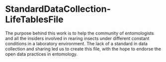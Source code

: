 # StandardDataCollection-LifeTablesFile

The purpose behind this work is to help the community of entomologists and all the insiders involved in rearing insects under different constant conditions in a laboratory environment. The lack of a standard in data collection and sharing led us to create this file, with the hope to endorse the open data practices in entomology.
